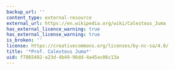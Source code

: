 ```yaml
---
backup_url: ''
content_type: external-resource
external_url: https://en.wikipedia.org/wiki/Calestous_Juma
has_external_licence_warning: true
has_external_license_warning: true
is_broken: ''
license: https://creativecommons.org/licenses/by-nc-sa/4.0/
title: '*Prof. Calestous Juma*'
uid: f7865492-a23d-4b49-96dd-4a45ac06c13a
---
```

